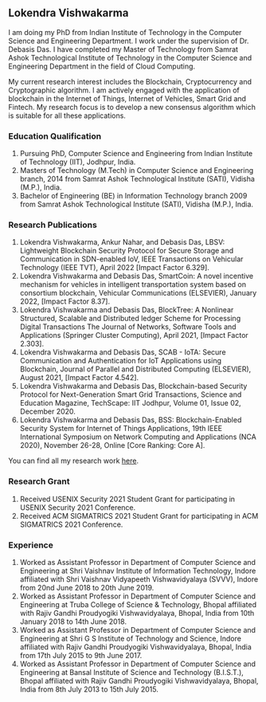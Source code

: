 ## Lokendra Vishwakarma

I am doing my PhD from Indian Institute of Technology in the Computer Science and Engineering Department. I work under the supervision of Dr. Debasis Das. I have completed my Master of Technology from Samrat Ashok Technological Institute of Technology in the Computer Science and Engineering Department in the field of Cloud Computing.

My current research interest includes the Blockchain, Cryptocurrency and Cryptographic algorithm. I am actively engaged with the application of blockchain in the Internet of Things, Internet of Vehicles, Smart Grid and Fintech. My research focus is to develop a new consensus algorithm which is suitable for all these applications.

### Education Qualification
1. Pursuing PhD, Computer Science and Engineering from Indian Institute of Technology (IIT), Jodhpur, India.
2. Masters of Technology (M.Tech) in Computer Science and Engineering branch, 2014 from Samrat Ashok Technological Institute (SATI), Vidisha (M.P.), India.
3. Bachelor of Engineering (BE) in Information Technology branch 2009 from Samrat Ashok Technological Institute (SATI), Vidisha (M.P.), India.

### Research Publications

1. Lokendra Vishwakarma, Ankur Nahar, and Debasis Das, LBSV: Lightweight Blockchain Security Protocol for Secure Storage and Communication in SDN-enabled IoV, IEEE Transactions on Vehicular Technology (IEEE TVT), April 2022 [Impact Factor 6.329].
2. Lokendra Vishwakarma and Debasis Das, SmartCoin: A novel incentive mechanism for vehicles in intelligent transportation system based on consortium blockchain, Vehicular Communications (ELSEVIER), January 2022, [Impact Factor 8.37].
3. Lokendra Vishwakarma and Debasis Das, BlockTree: A Nonlinear Structured, Scalable and Distributed ledger Scheme for Processing Digital Transactions The Journal of Networks, Software Tools and Applications (Springer Cluster Computing), April 2021, [Impact Factor 2.303].
4. Lokendra Vishwakarma and Debasis Das, SCAB - IoTA: Secure Communication and Authentication for IoT Applications using Blockchain, Journal of Parallel and Distributed Computing (ELSEVIER), August 2021, [Impact Factor 4.542].
5. Lokendra Vishwakarma and Debasis Das, Blockchain-based Security Protocol for Next-Generation Smart Grid Transactions, Science and Education Magazine, TechScape: IIT Jodhpur, Volume 01, Issue 02, December 2020.
6. Lokendra Vishwakarma and Debasis Das, BSS: Blockchain-Enabled Security System for Internet of Things Applications, 19th IEEE International Symposium on Network Computing and Applications (NCA 2020),  November 26-28, Online [Core Ranking: Core A].

You can find all my research work [here](https://scholar.google.com/citations?user=eQVsO00AAAAJ&hl=en&authuser=1).

### Research Grant

1. Received USENIX Security 2021 Student Grant for participating in USENIX Security 2021 Conference.
2. Received ACM SIGMATRICS 2021 Student Grant for participating in ACM SIGMATRICS 2021 Conference.

### Experience
1. Worked as Assistant Professor in Department of Computer Science and Engineering at Shri Vaishnav Institute of Information Technology, Indore affiliated with Shri Vaishnav Vidyapeeth Vishwavidyalaya (SVVV), Indore from 20nd June 2018 to 20th June 2019.
2. Worked as Assistant Professor in Department of Computer Science and Engineering at Truba College of Science & Technology, Bhopal affiliated with Rajiv Gandhi Proudyogiki Vishwavidyalaya, Bhopal, India from 10th January 2018 to 14th June 2018.
3. Worked as Assistant Professor in Department of Computer Science and Engineering at Shri G S Institute of Technology and Science, Indore affiliated with Rajiv Gandhi Proudyogiki Vishwavidyalaya, Bhopal, India from 17th July 2015 to 9th June 2017.
4. Worked as Assistant Professor in Department of Computer Science and Engineering at Bansal Institute of Science and Technology (B.I.S.T.), Bhopal affiliated with Rajiv Gandhi Proudyogiki Vishwavidyalaya, Bhopal, India from 8th July 2013 to 15th  July 2015.



